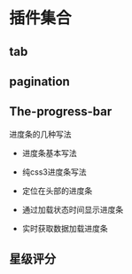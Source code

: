 
# 插件集合

## tab

## pagination

## The-progress-bar
进度条的几种写法
* 进度条基本写法

* 纯css3进度条写法

* 定位在头部的进度条

* 通过加载状态时间显示进度条

* 实时获取数据加载进度条

## 星级评分

